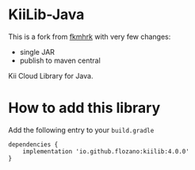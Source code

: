 KiiLib-Java
===========

This is a fork from [fkmhrk](https://github.com/fkmhrk/KiiLib-Java) with very few changes:
 - single JAR
 - publish to maven central

Kii Cloud Library for Java.

How to add this library
=======================
Add the following entry to your `build.gradle`

```
dependencies {
    implementation 'io.github.flozano:kiilib:4.0.0'
}
```

